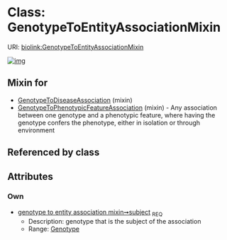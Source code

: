 
# Class: GenotypeToEntityAssociationMixin




URI: [biolink:GenotypeToEntityAssociationMixin](https://w3id.org/biolink/vocab/GenotypeToEntityAssociationMixin)


[![img](https://yuml.me/diagram/nofunky;dir:TB/class/[Genotype]<subject%201..1-%20[GenotypeToEntityAssociationMixin],[GenotypeToPhenotypicFeatureAssociation]uses%20-.->[GenotypeToEntityAssociationMixin],[GenotypeToDiseaseAssociation]uses%20-.->[GenotypeToEntityAssociationMixin],[GenotypeToPhenotypicFeatureAssociation],[GenotypeToDiseaseAssociation],[Genotype])](https://yuml.me/diagram/nofunky;dir:TB/class/[Genotype]<subject%201..1-%20[GenotypeToEntityAssociationMixin],[GenotypeToPhenotypicFeatureAssociation]uses%20-.->[GenotypeToEntityAssociationMixin],[GenotypeToDiseaseAssociation]uses%20-.->[GenotypeToEntityAssociationMixin],[GenotypeToPhenotypicFeatureAssociation],[GenotypeToDiseaseAssociation],[Genotype])

## Mixin for

 * [GenotypeToDiseaseAssociation](GenotypeToDiseaseAssociation.md) (mixin) 
 * [GenotypeToPhenotypicFeatureAssociation](GenotypeToPhenotypicFeatureAssociation.md) (mixin)  - Any association between one genotype and a phenotypic feature, where having the genotype confers the phenotype, either in isolation or through environment

## Referenced by class


## Attributes


### Own

 * [genotype to entity association mixin➞subject](genotype_to_entity_association_mixin_subject.md)  <sub>REQ</sub>
     * Description: genotype that is the subject of the association
     * Range: [Genotype](Genotype.md)
